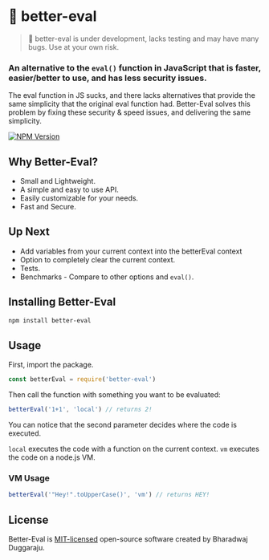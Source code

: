 # 🔧 better-eval

> 🚩 better-eval is under development, lacks testing and may have many bugs. Use at your own risk.

### An alternative to the ```eval()``` function in JavaScript that is faster, easier/better to use, and has less security issues.

The eval function in JS sucks, and there lacks alternatives that provide the same simplicity that the original eval function had. Better-Eval solves this problem by fixing these security & speed issues, and delivering the same simplicity. 

[![NPM Version](https://img.shields.io/npm/v/better-eval?style=flat-square&color=FF524C&labelColor=000)](https://www.npmjs.com/package/million) 
 

## Why Better-Eval?

- Small and Lightweight.
- A simple and easy to use API.
- Easily customizable for your needs.
- Fast and Secure.

## Up Next
- Add variables from your current context into the betterEval context
- Option to completely clear the current context.
- Tests.
- Benchmarks - Compare to other options and ```eval()```.

## Installing Better-Eval

```sh
npm install better-eval
```

## Usage

First, import the package.
```js
const betterEval = require('better-eval')
```

Then call the function with something you want to be evaluated:
```js
betterEval('1+1', 'local') // returns 2!
```

You can notice that the second parameter decides where the code is executed.

```local``` executes the code with a function on the current context.
```vm``` executes the code on a node.js VM.

### VM Usage
```js
betterEval('"Hey!".toUpperCase()', 'vm') // returns HEY!
```

## License

Better-Eval is [MIT-licensed](LICENSE) open-source software created by Bharadwaj Duggaraju.